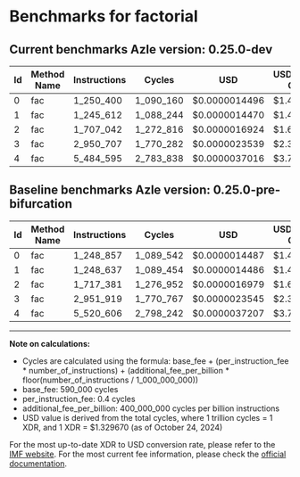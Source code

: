 # Benchmarks for factorial

## Current benchmarks Azle version: 0.25.0-dev

| Id  | Method Name | Instructions | Cycles    | USD           | USD/Million Calls | Change                             |
| --- | ----------- | ------------ | --------- | ------------- | ----------------- | ---------------------------------- |
| 0   | fac         | 1_250_400    | 1_090_160 | $0.0000014496 | $1.44             | <font color="red">+1_543</font>    |
| 1   | fac         | 1_245_612    | 1_088_244 | $0.0000014470 | $1.44             | <font color="green">-3_025</font>  |
| 2   | fac         | 1_707_042    | 1_272_816 | $0.0000016924 | $1.69             | <font color="green">-10_339</font> |
| 3   | fac         | 2_950_707    | 1_770_282 | $0.0000023539 | $2.35             | <font color="green">-1_212</font>  |
| 4   | fac         | 5_484_595    | 2_783_838 | $0.0000037016 | $3.70             | <font color="green">-36_011</font> |

## Baseline benchmarks Azle version: 0.25.0-pre-bifurcation

| Id  | Method Name | Instructions | Cycles    | USD           | USD/Million Calls |
| --- | ----------- | ------------ | --------- | ------------- | ----------------- |
| 0   | fac         | 1_248_857    | 1_089_542 | $0.0000014487 | $1.44             |
| 1   | fac         | 1_248_637    | 1_089_454 | $0.0000014486 | $1.44             |
| 2   | fac         | 1_717_381    | 1_276_952 | $0.0000016979 | $1.69             |
| 3   | fac         | 2_951_919    | 1_770_767 | $0.0000023545 | $2.35             |
| 4   | fac         | 5_520_606    | 2_798_242 | $0.0000037207 | $3.72             |

---

**Note on calculations:**

-   Cycles are calculated using the formula: base_fee + (per_instruction_fee \* number_of_instructions) + (additional_fee_per_billion \* floor(number_of_instructions / 1_000_000_000))
-   base_fee: 590_000 cycles
-   per_instruction_fee: 0.4 cycles
-   additional_fee_per_billion: 400_000_000 cycles per billion instructions
-   USD value is derived from the total cycles, where 1 trillion cycles = 1 XDR, and 1 XDR = $1.329670 (as of October 24, 2024)

For the most up-to-date XDR to USD conversion rate, please refer to the [IMF website](https://www.imf.org/external/np/fin/data/rms_sdrv.aspx).
For the most current fee information, please check the [official documentation](https://internetcomputer.org/docs/current/developer-docs/gas-cost#execution).
